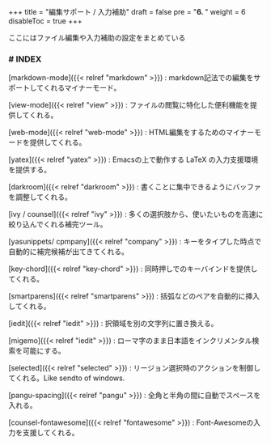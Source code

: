 +++
title = "編集サポート / 入力補助"
draft = false
pre = "<b>6. </b>"
weight = 6
disableToc = true
+++

ここにはファイル編集や入力補助の設定をまとめている


### # INDEX

[markdown-mode]({{< relref "markdown" >}})
: markdown記法での編集をサポートしてくれるマイナーモード。

[view-mode]({{< relref "view" >}})
: ファイルの閲覧に特化した便利機能を提供してくれる。

[web-mode]({{< relref "web-mode" >}})
: HTML編集をするためのマイナーモードを提供してくれる。

[yatex]({{< relref "yatex" >}})
: Emacsの上で動作する LaTeX の入力支援環境を提供する。

[darkroom]({{< relref "darkroom" >}})
: 書くことに集中できるようにバッファを調整してくれる。

[ivy / counsel]({{< relref "ivy" >}})
: 多くの選択肢から、使いたいものを高速に絞り込んでくれる補完ツール。

[yasunippets/ cpmpany]({{< relref "company" >}})
: キーをタイプした時点で自動的に補完候補が出てきてくれる。

[key-chord]({{< relref "key-chord" >}})
: 同時押しでのキーバインドを提供してくれる。

[smartparens]({{< relref "smartparens" >}})
: 括弧などのペアを自動的に挿入してくれる。

[iedit]({{< relref "iedit" >}})
: 択領域を別の文字列に置き換える。

[migemo]({{< relref "iedit" >}})
: ローマ字のまま日本語をインクリメンタル検索を可能にする。

[selected]({{< relref "selected" >}})
: リージョン選択時のアクションを制御してくれる。Like sendto of windows.

[pangu-spacing]({{< relref "pangu" >}})
: 全角と半角の間に自動でスペースを入れる。

[counsel-fontawesome]({{< relref "fontawesome" >}})
: Font-Awesomeの入力を支援してくれる。

